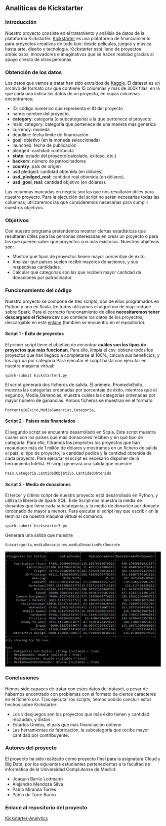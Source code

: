 ## Analíticas de Kickstarter 

### Introducción
Nuestro proyecto consiste en el tratamiento y análisis de datos de la plataforma Kickstarter. [Kickstarter](https://www.kickstarter.com/?lang=es) es una plataforma de financiamiento para proyectos creativos de todo tipo: desde películas, juegos y música hasta arte, diseño y tecnología. Kickstarter está lleno de proyectos ambiciosos, innovadores e imaginativos que se hacen realidad gracias al apoyo directo de otras personas. 

### Obtención de los datos
Los datos que vamos a tratar han sido extraídos de [Kaggle](https://www.kaggle.com/kemical/kickstarter-projects#ks-projects-201801.csv). El dataset es un archivo de formato csv que contiene 15 columnas y más de 300k filas, en la que cada una indica los datos de un proyecto, en cuyas columnas encontramos: 
- ID: código numérico que representa el ID del proyecto
- name: nombre del proyecto.
- **category**: categoría (o subcategoría) a la que pertenece el proyecto.
- main_category: categoría que pertenece de una manera más genérica
- currency: moneda
- deadline: fecha límite de financiación
- goal: objetivo (en la moneda seleccionada)
- launched: fecha de publicación
- pledged: cantidad contribuida
- **state**: estado del proyecto(calcelado, exitoso, etc.)
- **backers**: número de patrocinadores
- **country**: país de origen
- usd pledged: cantidad obtenida (en dólares)
- **usd_pledged_real**: cantidad real obtenida (en dólares).
- **usd_goal_real**: cantidad objetivo (en dólares). 

Las columnas marcadas en negrita son las que nos resultarán útiles para nuestro proyecto. Para la ejecución del script no serán necesarias todas las columnas, utilizaremos las que consideremos necesarias para cumplir nuestros objetivos.

### Objetivos
Con nuestro programa pretendemos mostrar ciertas estadísticas que resultarán útiles para las personas interesadas en crear un proyecto o para las que quieren saber qué proyectos son más existosos. Nuestros objetivos son:
- Mostrar qué tipos de proyectos tienen mayor porcentaje de éxito,
- Analizar qué países suelen recibir mayores donaciones, y sus respectivas cantidades.
- Calcular qué categorías son las que reciben mayor cantidad de donaciones por patrocinador.

### Funcionamiento del código
Nuestro proyecto se compone de tres scripts, dos de ellos programados en Python y uno en Scala. En todos utilizamos el algoritmo de map-reduce sobre Spark. Para el correcto funcionamiento de ellos **necesitaremos tener descargado el fichero csv** que contiene los datos de los proyectos, descargable en este [enlace](https://www.kaggle.com/kemical/kickstarter-projects#ks-projects-201801.csv) (también se encuentra en el repositorio).

#### Script 1 - Éxito de proyectos
El primer script tiene el objetivo de encontrar **cuáles son los tipos de proyectos que más funcionan**. Para ello, limpia el csv, obtiene todos los proyectos que han llegado a completarse al 100%, calcula sus beneficios, y los agrupa por categoría.Para ejecutar el script basta con ejecutar en nuestra máquina virtual:
```
spark-submit kickstarter1.py
```
El script generará dos ficheros de salida. El primero, PromedioExito, muestra las categorías ordenadas por porcentaje de éxito, 
mientras que el segundo, Media_Ganancias, muestra cuáles las categorías ordenadas por mayor número de ganancias. Ambos ficheros se muestran en el formato:
```
PorcentajeÉxito,MediaGanancias,Categoría,

```

#### Script 2 - Países más financiados
El segundo script se encuentra desarrollado en Scala. Este script muestra cuáles son los países que más donaciones reciben y en qué tipo de categoría. Para ello, filtramos los proyectos los proyectos que han recaudado más de 1 millón de dólares y mostramos en un fichero de salida el país, el tipo de proyecto, la cantidad pedida y la cantidad obtenida de cada proyecto. Para ejecutar el script es necesario disponer de la herramienta IntelliJ. El script generará una salida que muestre:
```
País,Categoría,CantidadObjetivo,CantidadObtenida
```

#### Script 3 - Media de donaciones
El tercer y último script de nuestro proyecto está desarrollado en Python, y utiliza la librería de Spark SQL. Este Script nos muestra la media de donantes que tiene cada subcategoría, y la media de donación por donante (ordenado de mayor a menor). Para ejecutar el script hay que escribir en la terminal de nuestra máquina virtual el comando:
```
spark-submit kickstarter3.py
```
Generará una salida que muestre
```
Subcategoría,mediaDonaciones,mediaDonacionPorDonante
```
![](https://github.com/pablo-mirtor/Kickstarter-Analytics/blob/master/resources/script3pic.PNG)

### Conclusiones
Hemos sido capaces de tratar con estos datos del dataset, a pesar de habernos encontrado con problemas con el formato de ciertos caracteres en el fichero csv. Tras ejecutar los scripts, hemos podido concluir estos hechos sobre Kickstarter:
- Los videojuegos son los proyectos que más éxito tienen y cantidad recaudan, y distan .
- Estados Unidos, el país que más financiación obtiene.
- Las herramientas de fabricación, la subcategoría que recibe mayor cantidad por contribuyente.


### Autores del proyecto
El proyecto ha sido realizado como proyecto final para la asignatura Cloud y Big Data, por los siguientes estudiantes pertenecientes a la facultad de informática de la Universidad Complutense de Madrid: 
- Joaquín Barrio Lottmann
- Alejandro Mendoza Silva
- Pablo Miranda Torres
- Pablo de Torre Barrio

### Enlace al repositorio del proyecto
[Kickstarter-Analytics](https://github.com/PabloDeTorre/StartupsAnatlytics)
